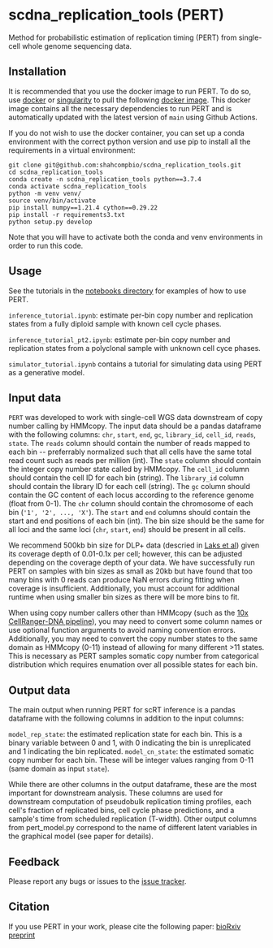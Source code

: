 # scdna_replication_tools (PERT)
Method for probabilistic estimation of replication timing (PERT) from single-cell whole genome sequencing data.

## Installation

It is recommended that you use the docker image to run PERT. To do so, use [docker](https://docs.docker.com/get-docker/) or [singularity](https://docs.sylabs.io/guides/2.6/user-guide/singularity_and_docker.html) to pull the following [docker image](https://hub.docker.com/r/adamcweiner/scdna_replication_tools). This docker image contains all the necessary dependencies to run PERT and is automatically updated with the latest version of `main` using Github Actions.

If you do not wish to use the docker container, you can set up a conda environment with the correct python version and use pip to install all the requirements in a virtual environment:

```
git clone git@github.com:shahcompbio/scdna_replication_tools.git
cd scdna_replication_tools
conda create -n scdna_replication_tools python==3.7.4
conda activate scdna_replication_tools
python -m venv venv/
source venv/bin/activate
pip install numpy==1.21.4 cython==0.29.22
pip install -r requirements3.txt
python setup.py develop
```

Note that you will have to activate both the conda and venv environments in order to run this code.

## Usage

See the tutorials in the [notebooks directory](https://github.com/shahcompbio/scdna_replication_tools/tree/main/notebooks) for examples of how to use PERT.

`inference_tutorial.ipynb`: estimate per-bin copy number and replication states from a fully diploid sample with known cell cycle phases.

`inference_tutorial_pt2.ipynb`: estimate per-bin copy number and replication states from a polyclonal sample with unknown cell cyce phases.

`simulator_tutorial.ipynb` contains a tutorial for simulating data using PERT as a generative model.

## Input data

`PERT` was developed to work with single-cell WGS data downstream of copy number calling by HMMcopy. The input data should be a pandas dataframe with the following columns:
`chr`, `start`, `end`, `gc`, `library_id`, `cell_id`, `reads`, `state`.
The `reads` column should contain the number of reads mapped to each bin -- preferrably normalized such that all cells have the same total read count such as reads per million (int). The `state` column should contain the integer copy number state called by HMMcopy. The `cell_id` column should contain the cell ID for each bin (string). The `library_id` column should contain the library ID for each cell (string). The `gc` column should contain the GC content of each locus according to the reference genome (float from 0-1). The `chr` column should contain the chromosome of each bin (`'1', '2', ..., 'X'`). The `start` and `end` columns should contain the start and end positions of each bin (int). The bin size should be the same for all loci and the same loci (`chr`, `start`, `end`) should be present in all cells. 

We recommend 500kb bin size for DLP+ data (descried in [Laks et al](https://doi.org/10.1016/j.cell.2019.10.026)) given its coverage depth of 0.01-0.1x per cell; however, this can be adjusted depending on the coverage depth of your data. We have successfully run PERT on samples with bin sizes as small as 20kb but have found that too many bins with 0 reads can produce NaN errors during fitting when coverage is insufficient. Additionally, you must account for additional runtime when using smaller bin sizes as there will be more bins to fit.

When using copy number callers other than HMMcopy (such as the [10x CellRanger-DNA pipeline](https://support.10xgenomics.com/single-cell-dna/software/pipelines/latest/what-is-cell-ranger-dna)), you may need to convert some column names or use optional function arguments to avoid naming convention errors. Additionally, you may need to convert the copy number states to the same domain as HMMcopy (0-11) instead of allowing for many different >11 states. This is necessary as PERT samples somatic copy number from categorical distribution which requires enumation over all possible states for each bin.


## Output data

The main output when running PERT for scRT inference is a pandas dataframe with the following columns in addition to the input columns:

`model_rep_state`: the estimated replication state for each bin. This is a binary variable between 0 and 1, with 0 indicating the bin is unreplicated and 1 indicating the bin replicated.
`model_cn_state`: the estimated somatic copy number for each bin. These will be integer values ranging from 0-11 (same domain as input `state`). 

While there are other columns in the output dataframe, these are the most important for downstream analysis. These columns are used for downstream computation of pseudobulk replication timing profiles, each cell's fraction of replicated bins, cell cycle phase predictions, and a sample's time from scheduled replication (T-width). Other output columns from pert_model.py correspond to the name of different latent variables in the graphical model (see paper for details).


## Feedback

Please report any bugs or issues to the [issue tracker](https://github.com/shahcompbio/scdna_replication_tools/issues).


## Citation

If you use PERT in your work, please cite the following paper: [bioRxiv preprint](https://www.biorxiv.org/content/10.1101/2023.04.10.536250v1)

